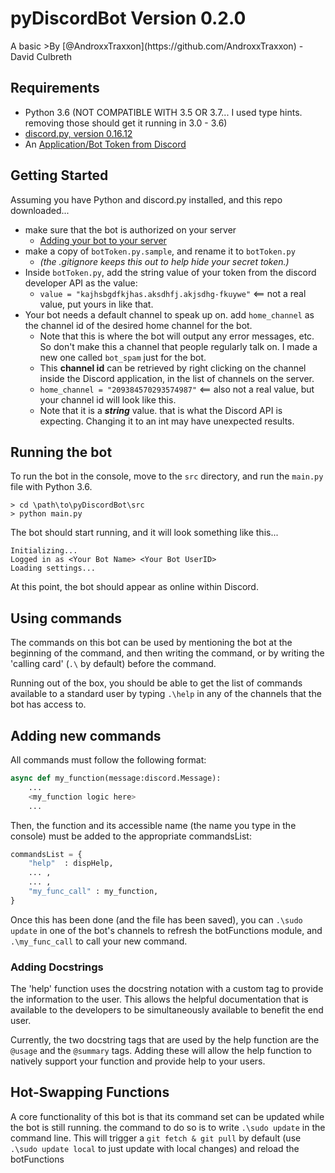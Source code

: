 # pyDiscordBot Version 0.2.0


<ci coming soon>
A basic 
 >By [@AndroxxTraxxon](https://github.com/AndroxxTraxxon) - David Culbreth

## Requirements
 - Python 3.6 (NOT COMPATIBLE WITH 3.5 OR 3.7... I used type hints. removing those should get it running in 3.0 - 3.6)
 - [discord.py, version 0.16.12](https://github.com/Rapptz/discord.py)
 - An [Application/Bot Token from Discord](https://discordapp.com/developers/docs/intro)


## Getting Started
Assuming you have Python and discord.py installed, and this repo downloaded...
 - make sure that the bot is authorized on your server 
   - [Adding your bot to your server](https://github.com/jagrosh/MusicBot/wiki/Adding-Your-Bot-To-Your-Server)
 - make a copy of `botToken.py.sample`, and rename it to `botToken.py` 
   - *(the .gitignore keeps this out to help hide your secret token.)*
 - Inside `botToken.py`, add the string value of your token from the discord developer API as the value:
   - `value = "kajhsbgdfkjhas.aksdhfj.akjsdhg-fkuywe"` <== not a real value, put yours in like that.
 - Your bot needs a default channel to speak up on. add `home_channel` as the channel id of the desired home channel for the bot.
   - Note that this is where the bot will output any error messages, etc. 
     So don't make this a channel that people regularly talk on. I made a new one called `bot_spam` just for the bot.
   - This **channel id** can be retrieved by right clicking on the channel inside the Discord application,
     in the list of channels on the server.
   - `home_channel = "209384570293574987"` <== also not a real value, but your channel id will look like this.
   - Note that it is a ***string*** value. that is what the Discord API is expecting. Changing it to an int may have unexpected results.
     
## Running the bot
To run the bot in the console, move to the `src` directory, and run the `main.py` file with Python 3.6.


```console
> cd \path\to\pyDiscordBot\src
> python main.py
```
The bot should start running, and it will look something like this...
```
Initializing...
Logged in as <Your Bot Name> <Your Bot UserID>
Loading settings...
```
At this point, the bot should appear as online within Discord. 

## Using commands
The commands on this bot can be used by mentioning the bot at the beginning of the command,
and then writing the command, or by writing the 'calling card' (`.\` by default) before the command.

Running out of the box, you should be able to get the list of commands available to a standard user by typing `.\help` in any of the channels that the bot has access to.
## Adding new commands
All commands must follow the following format:
```python
async def my_function(message:discord.Message):
    ...
    <my_function logic here>
    ...
```
Then, the function and its accessible name (the name you type in the console) must be added to the appropriate commandsList:
```python
commandsList = {
    "help"  : dispHelp,
    ... ,
    ... ,
    "my_func_call" : my_function,
}
```
Once this has been done (and the file has been saved), you can `.\sudo update` in one of the bot's channels to refresh the botFunctions module, and `.\my_func_call` to call your new command.

### Adding Docstrings
The 'help' function uses the docstring notation with a custom tag to provide the information to the user. This allows the helpful documentation that is available to the developers to be simultaneously available to benefit the end user. 

Currently, the two docstring tags that are used by the help function are the `@usage` and the `@summary` tags. Adding these will allow the help function to natively support your function and provide help to your users.

## Hot-Swapping Functions
A core functionality of this bot is that its command set can be updated while the bot is still running. 
the command to do so is to write `.\sudo update` in the command line. 
This will trigger a `git fetch & git pull` by default (use `.\sudo update local` to just update with local changes) and reload the botFunctions

